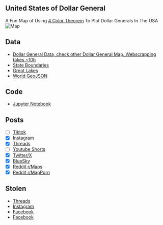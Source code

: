## United States of Dollar General
A Fun Map of Using [4 Color Theorem](https://en.wikipedia.org/wiki/Four_color_theorem) To Plot Dollar Generals In The USA
![Map](United_States_Of_Dollar_General.png)

## Data
* [Dollar General Data, check other Dollar General Map. Webscrapping takes ~10h](../Dollar_Generals_Per_State/)
* [State Boundaries](https://www.census.gov/geographies/mapping-files/time-series/geo/carto-boundary-file.html)
* [Great Lakes](https://usicecenter.gov/Products/GreatLakesData)
* [World GeoJSON](https://public.opendatasoft.com/explore/dataset/world-administrative-boundaries/export/?flg=en-us)

## Code
* [Jupyter Notebook](FormatData.ipynb)

## Posts
- [ ] [Tiktok]()
- [x] [Instagram](https://www.instagram.com/p/DEQB216P7Fa/)
- [x] [Threads](https://www.threads.net/@vinemapper/post/DEQB3X4PVXR)
- [ ] [Youtube Shorts]()
- [x] [Twitter/X](https://x.com/VineMapper/status/1874139689298633098)
- [x] [BlueSky](https://bsky.app/profile/vinemapper.bsky.social/post/3lemjqygi6s2h)
- [x] [Reddit r/Maps](https://www.reddit.com/r/Maps/comments/1hqj36n/united_states_of_dollar_general/)
- [x] [Reddit r/MapPorn](https://www.reddit.com/r/MapPorn/comments/1hqj3os/united_states_of_dollar_general/)

## Stolen
- [Threads](https://www.threads.net/@dataposts/post/DEQd2utv7Sj)
- [Instagram](https://www.instagram.com/p/DEQd2Gtvj0I/)
- [Facebook](https://www.facebook.com/permalink.php?story_fbid=pfbid02osBPCkLzy6n2df3Bm8GJmNEonsmc78vWKczdhQqNJyUw1UtQEAJhJx2Y3Z2a2ooel&id=61555672017566)
- [Facebook](https://www.facebook.com/brilliantmaps/posts/pfbid03s3sM4V1AsFsie7GrEvmMPmZZ6dqBUx5TTUGfank6y36LKqsonRY7BxxmREw8ZZal)
